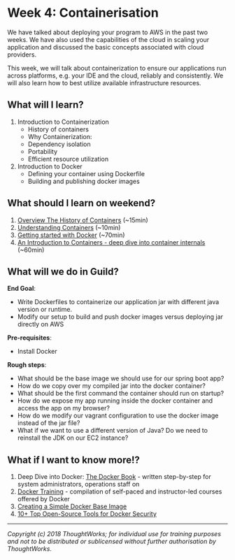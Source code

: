 # Week 4: Containerisation
We have talked about deploying your program to AWS in the past two weeks. We have also used the capabilities of the cloud in scaling your application and discussed the basic concepts associated with cloud providers. 

This week, we will talk about containerization to ensure our applications run across platforms, e.g. your IDE and the cloud, reliably and consistently. We will also learn how to best utilize available infrastructure resources.

## What will I learn?
1. Introduction to Containerization
   * History of containers
   * Why Containerization:
   * Dependency isolation 
   * Portability
   * Efficient resource utilization
2. Introduction to Docker
   * Defining your container using Dockerfile
   * Building and publishing docker images

## What should I learn on weekend?
1. [Overview The History of Containers](https://www.redhat.com/en/blog/history-containers) (~15min)
2. [Understanding Containers](https://medium.com/@jessgreb01/what-is-the-difference-between-a-process-a-container-and-a-vm-f36ba0f8a8f7) (~10min)
3. [Getting started with Docker](https://docs.docker.com/get-started/) (~70min)
4. [An Introduction to Containers - deep dive into container internals](https://www.youtube.com/watch?v=sK5i-N34im8) (~60min)

## What will we do in Guild?
**End Goal**:
- Write Dockerfiles to containerize our application jar with different java version or runtime.
- Modify our setup to build and push docker images versus deploying jar directly on AWS

**Pre-requisites**:
- Install Docker

**Rough steps**:
- What should be the base image we should use for our spring boot app?
- How do we copy over my compiled jar into the docker container?
- What should be the first command the container should run on startup?
- How do we expose my app running inside the docker container and access the app on my browser?
- How do we modify our vagrant configuration to use the docker image instead of the jar file?
- What if we want to use a different version of Java? Do we need to reinstall the JDK on our EC2 instance?

## What if I want to know more!?
1. Deep Dive into Docker: [The Docker Book](https://www.amazon.com/Docker-Book-Containerization-new-virtualization-ebook/dp/B00LRROTI4) - written step-by-step for system administrators, operations staff on
2. [Docker Training](https://success.docker.com/training/) - compilation of self-paced and instructor-led courses offered by Docker
3. [Creating a Simple Docker Base Image](https://docs.docker.com/develop/develop-images/baseimages/)
4. [10+ Top Open-Source Tools for Docker Security](https://techbeacon.com/security/10-top-open-source-tools-docker-security)

---

*Copyright (c) 2018 ThoughtWorks; for individual use for training purposes and not to be distributed or sublicensed without further authorisation by ThoughtWorks.*
